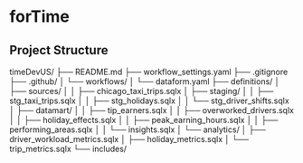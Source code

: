 # forTime


## Project Structure

timeDevUS/
├── README.md
├── workflow_settings.yaml
├── .gitignore
├── .github/
│   └── workflows/
│      └── dataform.yaml
├── definitions/
│   ├── sources/
│   │   ├── chicago_taxi_trips.sqlx
│   ├── staging/
│   │   ├── stg_taxi_trips.sqlx
│   │   ├── stg_holidays.sqlx
│   │   └── stg_driver_shifts.sqlx
│   ├── datamart/
│   │   ├── tip_earners.sqlx
│   │   ├── overworked_drivers.sqlx
│   │   ├── holiday_effects.sqlx
│   │   ├── peak_earning_hours.sqlx
│   │   ├── performing_areas.sqlx
│   │   └── insights.sqlx
│   └── analytics/
│       ├── driver_workload_metrics.sqlx
│       ├── holiday_metrics.sqlx
│       └── trip_metrics.sqlx
└── includes/

